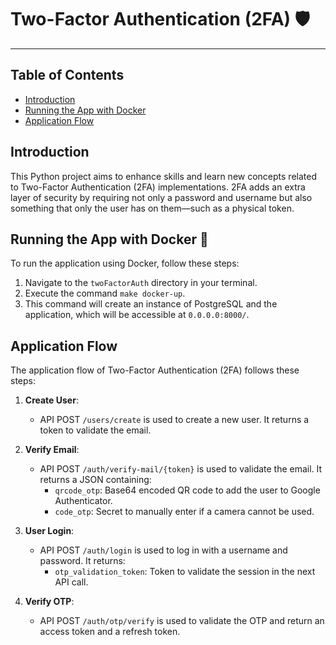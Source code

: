 # Two-Factor Authentication (2FA) 🛡️

<hr>

## Table of Contents

- [Introduction](#introduction)
- [Running the App with Docker](#running-the-app-with-docker)
- [Application Flow](#application-flow)

## Introduction

This Python project aims to enhance skills and learn new concepts related to Two-Factor Authentication (2FA) implementations. 2FA adds an extra layer of security by requiring not only a password and username but also something that only the user has on them—such as a physical token.

## Running the App with Docker 🐳

To run the application using Docker, follow these steps:

1. Navigate to the `twoFactorAuth` directory in your terminal.
2. Execute the command `make docker-up`.
3. This command will create an instance of PostgreSQL and the application, which will be accessible at `0.0.0.0:8000/`.

## Application Flow

The application flow of Two-Factor Authentication (2FA) follows these steps:

1. **Create User**: 
   - API POST `/users/create` is used to create a new user. It returns a token to validate the email.

2. **Verify Email**: 
   - API POST `/auth/verify-mail/{token}` is used to validate the email. It returns a JSON containing:
     - `qrcode_otp`: Base64 encoded QR code to add the user to Google Authenticator.
     - `code_otp`: Secret to manually enter if a camera cannot be used.

3. **User Login**:
   - API POST `/auth/login` is used to log in with a username and password. It returns:
     - `otp_validation_token`: Token to validate the session in the next API call.

4. **Verify OTP**:
   - API POST `/auth/otp/verify` is used to validate the OTP and return an access token and a refresh token.




